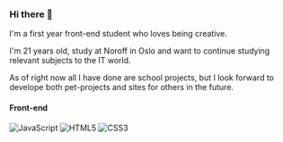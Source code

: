 ### Hi there 👋

I'm a first year front-end student who loves being creative. 

I'm 21 years old, study at Noroff in Oslo and want to continue studying relevant subjects to the IT world.

As of right now all I have done are school projects, but I look forward to develope both pet-projects and sites for others in the future. 

#### Front-end

![JavaScript](https://img.shields.io/badge/-JavaScript-black?style=flat-square&logo=javascript)
![HTML5](https://img.shields.io/badge/-HTML5-E34F26?style=flat-square&logo=html5&logoColor=white)
![CSS3](https://img.shields.io/badge/-CSS3-1572B6?style=flat-square&logo=css3)



